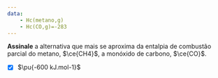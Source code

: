 ```yaml
---
data:
    - Hc(metano,g)
    - Hc(CO,g)=-283
---
```


**Assinale** a alternativa que mais se aproxima da entalpia de combustão parcial do metano, $\ce{CH4}$, a monóxido de carbono, $\ce{CO}$.

- [x] $\pu{-600 kJ.mol-1}$
